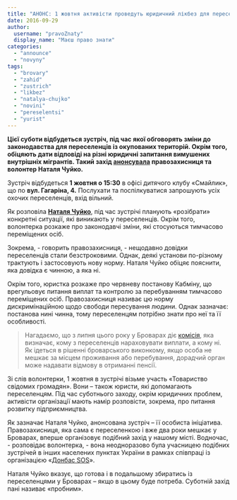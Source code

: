 ```yaml
---
title: "АНОНС: 1 жовтня активісти проведуть юридичний лікбез для переселенців"
date: 2016-09-29
author: 
  username: "pravoZnaty"
  display_name: "Маєш право знати"
categories: 
  - "announce"
  - "novyny"
tags: 
  - "brovary"
  - "zahid"
  - "zustrich"
  - "likbez"
  - "natalya-chujko"
  - "novini"
  - "pereselentsi"
  - "yurist"
---
```


**Цієї суботи відбудеться зустріч, під час якої обговорять зміни до законодавства для переселенців із окупованих територій. Окрім того, обіцяють дати відповіді на різні юридичні запитання вимушених внутрішніх мігрантів. Такий захід [анонсувала](https://www.facebook.com/groups/brovary.donbass.krym/permalink/1094506207324122/) правозахисниця та волонтер Наталя Чуйко.**

Зустріч відбудеться **1 жовтня о 15:30** в офісі дитячого клубу «Смайлик», що по **вул. Гагаріна, 4.** Послухати та поспілкуватися запрошують усіх охочих переселенців, вхід вільний.

Як розповіла **[Наталя Чуйко](https://humanrights.org.ua/material/pravovij_likbez_dlja_pereselenciv_ta_chinovnikiv)**, під час зустрічі планують «розібрати» конкретні ситуації, які виникають у переселенців. Окрім того, волонтерка розкаже про законодавчі зміни, які стосуються тимчасово переміщених осіб.

Зокрема, - говорить правозахисниця, - нещодавно довідки переселенців стали безстроковими. Однак, деякі установи по-різному трактують і застосовують нову норму. Наталя Чуйко обіцяє пояснити, яка довідка є чинною, а яка ні.

Окрім того, юристка розкаже про червневу постанову Кабміну, що врегульовує питання виплат та контролю за перебуванням тимчасово переміщених осіб. Правозахисниця називає цю норму дискримінаційною щодо свободи пересування людини. Однак зазначає: постанова нині чинна, тому переселенцям потрібно знати про неї та її особливості.

> Нагадаємо, що з липня цього року у Броварах діє [комісія](https://mpz.brovary.org/hto-z-pereselentsiv-maye-otrymuvaty-vyplaty-u-brovarah-teper-vyznachatyme-nova-komisiya/), яка визначає, кому з переселенців нараховувати виплати, а кому ні. Як ідеться в рішенні броварського виконкому, якщо особа не мешкає за місцем проживання або перебування, дорадчий орган може надавати відмову в отриманні пенсії.

Зі слів волонтерки, 1 жовтня в зустрічі візьме участь «Товариство свідомих громадян». Вони – також юристи, які допомагають переселенцям. Під час суботнього заходу, окрім юридичних проблем, активісти організації мають намір розповісти, зокрема, про питання розвитку підприємництва.

Як зазначає Наталя Чуйко, анонсована зустріч – її особиста ініціатива. Правозахисниця, яка сама є переселенкою і вже два роки мешкає у Броварах, вперше організовує подібний захід у нашому місті. Водночас, - розповідає волонтерка, - вона неодноразово була учасницею подібних зустрічей в інших населених пунктах України в рамках співпраці із організацією «[Донбас SOS](http://donbasssos.org/about_uk/)».

Наталя Чуйко вказує, що готова і в подальшому збиратись із переселенцями у Броварах – якщо в цьому буде потреба. Суботній захід пані називає «пробним».
